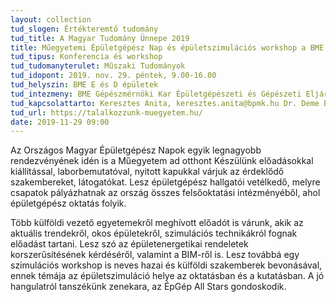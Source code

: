 ```yaml
---
layout: collection
tud_slogen: Értékteremtő tudomány
tud_title: A Magyar Tudomány Ünnepe 2019
title: Műegyetemi Épületgépész Nap és épületszimulációs workshop a BME Gépészmérnöki Karán
tud_tipus: Konferencia és workshop
tud_tudomanyterulet: Műszaki Tudományok
tud_idopont: 2019. nov. 29. péntek, 9.00-16.00
tud_helyszin: BME E és D épületek
tud_intezmeny: BME Gépészmérnöki Kar Épületgépészeti és Gépészeti Eljárástechnika Tanszék Budapesti és Pest Megyei Mérnöki Kamara
tud_kapcsolattarto: Keresztes Anita, keresztes.anita@bpmk.hu Dr. Deme Bélafi Zsófia (szimulációs workshop), deme@epget.bme.hu, +36 1 463 1306
tud_url: https://talalkozzunk-muegyetem.hu/
date: 2019-11-29 09:00
---
```

Az Országos Magyar Épületgépész Napok egyik legnagyobb rendezvényének idén is a Műegyetem ad otthont Készülünk előadásokkal kiállítással, laborbemutatóval, nyitott kapukkal várjuk az érdeklődő szakembereket, látogatókat. Lesz épületgépész hallgatói vetélkedő, melyre csapatok pályázhatnak az ország összes felsőoktatási intézményéből, ahol épületgépész oktatás folyik.

Több külföldi vezető egyetemekről meghívott előadót is várunk, akik az aktuális trendekről, okos épületekről, szimulációs technikákról fognak előadást tartani. Lesz szó az épületenergetikai rendeletek korszerűsítésének kérdéséről, valamint a BIM-ről is. Lesz továbbá egy szimulációs workshop is neves hazai és külföldi szakemberek bevonásával, ennek témája az épületszimuláció helye az oktatásban és a kutatásban.
A jó hangulatról tanszékünk zenekara, az ÉpGép All Stars gondoskodik.
